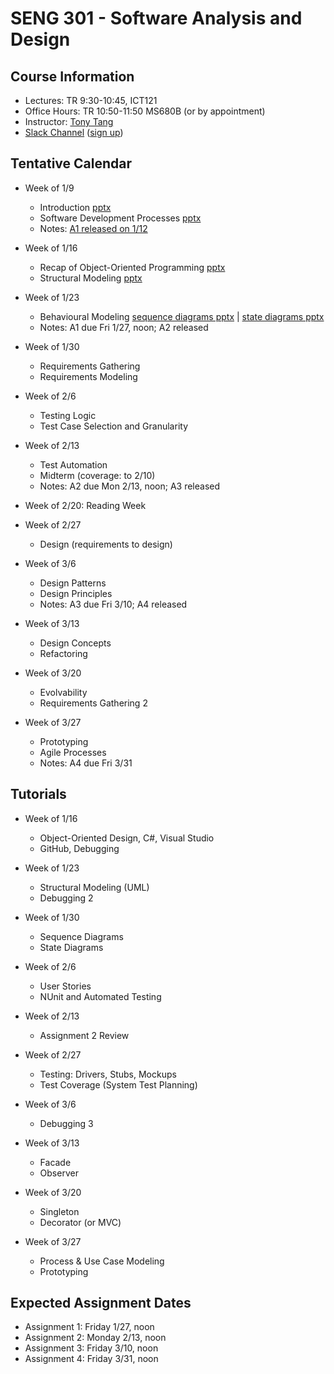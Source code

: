 # SENG 301 - Software Analysis and Design

## Course Information

* Lectures: TR 9:30-10:45, ICT121
* Office Hours: TR 10:50-11:50 MS680B (or by appointment)
* Instructor: [Tony Tang](http://hcitang.org)
* [Slack Channel](https://seng301.slack.com/) ([sign up](https://seng301.slack.com/signup))

## Tentative Calendar

* Week of 1/9
    * Introduction [pptx](http://hcitang.org/uploads/Teaching/seng301-1-introduction.pptx)
    * Software Development Processes [pptx](http://hcitang.org/uploads/Teaching/seng301-2-software-process-models.pptx)
    * Notes: [A1 released on 1/12](a1.md)

* Week of 1/16
    * Recap of Object-Oriented Programming [pptx](http://hcitang.org/uploads/Teaching/seng301-3-ood.pptx)
    * Structural Modeling [pptx](http://hcitang.org/uploads/Teaching/seng301-4-structural-modeling.pptx)

* Week of 1/23
    * Behavioural Modeling [sequence diagrams pptx](http://hcitang.org/uploads/Teaching/seng301-5-sequence-diagrams.pptx) | [state diagrams pptx](http://hcitang.org/uploads/Teaching/seng301-6-state-diagrams.pptx)
    * Notes: A1 due Fri 1/27, noon; A2 released

* Week of 1/30
    * Requirements Gathering
    * Requirements Modeling

* Week of 2/6
    * Testing Logic
    * Test Case Selection and Granularity

* Week of 2/13
    * Test Automation
    * Midterm (coverage: to 2/10)
    * Notes: A2 due Mon 2/13, noon; A3 released

* Week of 2/20: Reading Week

* Week of 2/27
    * Design (requirements to design)

* Week of 3/6
    * Design Patterns
    * Design Principles
    * Notes: A3 due Fri 3/10; A4 released

* Week of 3/13
    * Design Concepts
    * Refactoring

* Week of 3/20
    * Evolvability
    * Requirements Gathering 2

* Week of 3/27
    * Prototyping
    * Agile Processes
    * Notes: A4 due Fri 3/31

## Tutorials

* Week of 1/16
    * Object-Oriented Design, C#, Visual Studio
    * GitHub, Debugging

* Week of 1/23
    * Structural Modeling (UML)
    * Debugging 2

* Week of 1/30
    * Sequence Diagrams
    * State Diagrams

* Week of 2/6
    * User Stories
    * NUnit and Automated Testing

* Week of 2/13
    * Assignment 2 Review

* Week of 2/27
    * Testing: Drivers, Stubs, Mockups
    * Test Coverage (System Test Planning)

* Week of 3/6
    * Debugging 3

* Week of 3/13
    * Facade
    * Observer

* Week of 3/20
    * Singleton
    * Decorator (or MVC)

* Week of 3/27
    * Process & Use Case Modeling
    * Prototyping

## Expected Assignment Dates

* Assignment 1: Friday 1/27, noon
* Assignment 2: Monday 2/13, noon
* Assignment 3: Friday 3/10, noon
* Assignment 4: Friday 3/31, noon
